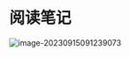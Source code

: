 # 阅读笔记

![image-20230915091239073](https://cdn.jsdelivr.net/gh/davidliuk/images@master/blog/image-20230915091239073.png)